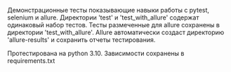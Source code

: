 Демонстрационные тесты показывающие навыки работы с pytest, selenium и allure.
Директории 'test' и 'test_with_allure' содержат одинаковый набор тестов.
Тесты размеченные для allure сохранены в директории 'test_with_allure'. 
Allure автоматически создаст директорию 'allure-results' и сохранить отчеты тестирования.

Протестирована на python 3.10. Зависимости сохранены в requirements.txt
